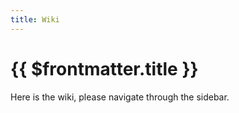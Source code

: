```yaml
---
title: Wiki
---
```


# {{ $frontmatter.title }}

Here is the wiki, please navigate through the sidebar.